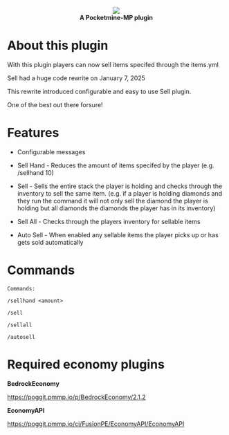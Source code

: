 <p align="center">
    <a href="https://github.com/Terpz710/Sell-PM5/blob/main/icon.png"><img src="https://github.com/Terpz710/Sell-PM5/blob/main/icon.png"></img></a><br>
    <b>A Pocketmine-MP plugin</b>

# About this plugin
With this plugin players can now sell items specifed through the items.yml

Sell had a huge code rewrite on January 7, 2025

This rewrite introduced configurable and easy to use Sell plugin.

One of the best out there forsure!

# Features
* Configurable messages
* Sell Hand - Reduces the amount of items specifed by the player (e.g. /sellhand 10)

* Sell - Sells the entire stack the player is holding and checks through the inventory to sell the same item. (e.g. if a player is holding diamonds and they run the command it will not only sell the diamond the player is holding but all diamonds the diamonds the player has in its inventory)

* Sell All - Checks through the players inventory for sellable items

* Auto Sell - When enabled any sellable items the player picks up or has gets sold automatically

# Commands
```
Commands:

/sellhand <amount>

/sell

/sellall

/autosell
```

# Required economy plugins

**BedrockEconomy**

https://poggit.pmmp.io/p/BedrockEconomy/2.1.2

**EconomyAPI**

https://poggit.pmmp.io/ci/FusionPE/EconomyAPI/EconomyAPI
